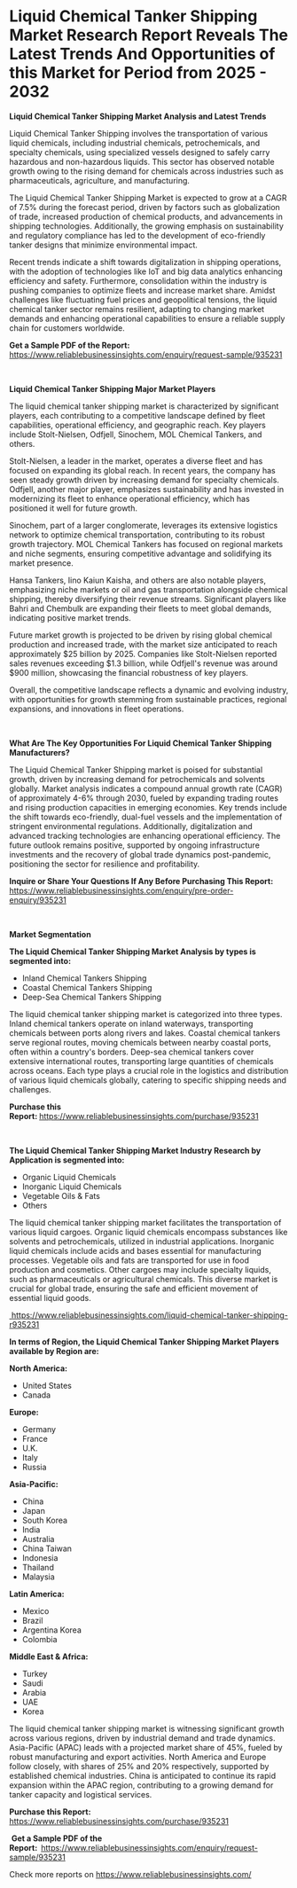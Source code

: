 <p><h1>Liquid Chemical Tanker Shipping Market Research Report Reveals The Latest Trends And Opportunities of this Market for Period from 2025 - 2032</h1></p><p><strong>Liquid Chemical Tanker Shipping Market Analysis and Latest Trends</strong></p>
<p><p>Liquid Chemical Tanker Shipping involves the transportation of various liquid chemicals, including industrial chemicals, petrochemicals, and specialty chemicals, using specialized vessels designed to safely carry hazardous and non-hazardous liquids. This sector has observed notable growth owing to the rising demand for chemicals across industries such as pharmaceuticals, agriculture, and manufacturing.</p><p>The Liquid Chemical Tanker Shipping Market is expected to grow at a CAGR of 7.5% during the forecast period, driven by factors such as globalization of trade, increased production of chemical products, and advancements in shipping technologies. Additionally, the growing emphasis on sustainability and regulatory compliance has led to the development of eco-friendly tanker designs that minimize environmental impact.</p><p>Recent trends indicate a shift towards digitalization in shipping operations, with the adoption of technologies like IoT and big data analytics enhancing efficiency and safety. Furthermore, consolidation within the industry is pushing companies to optimize fleets and increase market share. Amidst challenges like fluctuating fuel prices and geopolitical tensions, the liquid chemical tanker sector remains resilient, adapting to changing market demands and enhancing operational capabilities to ensure a reliable supply chain for customers worldwide.</p></p>
<p><strong>Get a Sample PDF of the Report:&nbsp;</strong> <a href="https://www.reliablebusinessinsights.com/enquiry/request-sample/935231?utm_campaign=2757&utm_medium=2&utm_source=Github&utm_content=ia&utm_term=07032025&utm_id=liquid-chemical-tanker-shipping">https://www.reliablebusinessinsights.com/enquiry/request-sample/935231</a></p>
<p>&nbsp;</p>
<p><strong>Liquid Chemical Tanker Shipping Major Market Players</strong></p>
<p><p>The liquid chemical tanker shipping market is characterized by significant players, each contributing to a competitive landscape defined by fleet capabilities, operational efficiency, and geographic reach. Key players include Stolt-Nielsen, Odfjell, Sinochem, MOL Chemical Tankers, and others.</p><p>Stolt-Nielsen, a leader in the market, operates a diverse fleet and has focused on expanding its global reach. In recent years, the company has seen steady growth driven by increasing demand for specialty chemicals. Odfjell, another major player, emphasizes sustainability and has invested in modernizing its fleet to enhance operational efficiency, which has positioned it well for future growth.</p><p>Sinochem, part of a larger conglomerate, leverages its extensive logistics network to optimize chemical transportation, contributing to its robust growth trajectory. MOL Chemical Tankers has focused on regional markets and niche segments, ensuring competitive advantage and solidifying its market presence.</p><p>Hansa Tankers, Iino Kaiun Kaisha, and others are also notable players, emphasizing niche markets or oil and gas transportation alongside chemical shipping, thereby diversifying their revenue streams. Significant players like Bahri and Chembulk are expanding their fleets to meet global demands, indicating positive market trends.</p><p>Future market growth is projected to be driven by rising global chemical production and increased trade, with the market size anticipated to reach approximately $25 billion by 2025. Companies like Stolt-Nielsen reported sales revenues exceeding $1.3 billion, while Odfjell's revenue was around $900 million, showcasing the financial robustness of key players.</p><p>Overall, the competitive landscape reflects a dynamic and evolving industry, with opportunities for growth stemming from sustainable practices, regional expansions, and innovations in fleet operations.</p></p>
<p>&nbsp;</p>
<p><strong>What Are The Key Opportunities For Liquid Chemical Tanker Shipping Manufacturers?</strong></p>
<p><p>The Liquid Chemical Tanker Shipping market is poised for substantial growth, driven by increasing demand for petrochemicals and solvents globally. Market analysis indicates a compound annual growth rate (CAGR) of approximately 4-6% through 2030, fueled by expanding trading routes and rising production capacities in emerging economies. Key trends include the shift towards eco-friendly, dual-fuel vessels and the implementation of stringent environmental regulations. Additionally, digitalization and advanced tracking technologies are enhancing operational efficiency. The future outlook remains positive, supported by ongoing infrastructure investments and the recovery of global trade dynamics post-pandemic, positioning the sector for resilience and profitability.</p></p>
<p><strong>Inquire or Share Your Questions If Any Before Purchasing This Report:</strong> <a href="https://www.reliablebusinessinsights.com/enquiry/pre-order-enquiry/935231?utm_campaign=2757&utm_medium=2&utm_source=Github&utm_content=ia&utm_term=07032025&utm_id=liquid-chemical-tanker-shipping">https://www.reliablebusinessinsights.com/enquiry/pre-order-enquiry/935231</a></p>
<p>&nbsp;</p>
<p><strong>Market Segmentation</strong></p>
<p><strong>The Liquid Chemical Tanker Shipping Market Analysis by types is segmented into:</strong></p>
<p><ul><li>Inland Chemical Tankers Shipping</li><li>Coastal Chemical Tankers Shipping</li><li>Deep-Sea Chemical Tankers Shipping</li></ul></p>
<p><p>The liquid chemical tanker shipping market is categorized into three types. Inland chemical tankers operate on inland waterways, transporting chemicals between ports along rivers and lakes. Coastal chemical tankers serve regional routes, moving chemicals between nearby coastal ports, often within a country's borders. Deep-sea chemical tankers cover extensive international routes, transporting large quantities of chemicals across oceans. Each type plays a crucial role in the logistics and distribution of various liquid chemicals globally, catering to specific shipping needs and challenges.</p></p>
<p><strong>Purchase this Report:&nbsp;</strong><a href="https://www.reliablebusinessinsights.com/purchase/935231?utm_campaign=2757&utm_medium=2&utm_source=Github&utm_content=ia&utm_term=07032025&utm_id=liquid-chemical-tanker-shipping">https://www.reliablebusinessinsights.com/purchase/935231</a></p>
<p>&nbsp;</p>
<p><strong>The Liquid Chemical Tanker Shipping Market Industry Research by Application is segmented into:</strong></p>
<p><ul><li>Organic Liquid Chemicals</li><li>Inorganic Liquid Chemicals</li><li>Vegetable Oils & Fats</li><li>Others</li></ul></p>
<p><p>The liquid chemical tanker shipping market facilitates the transportation of various liquid cargoes. Organic liquid chemicals encompass substances like solvents and petrochemicals, utilized in industrial applications. Inorganic liquid chemicals include acids and bases essential for manufacturing processes. Vegetable oils and fats are transported for use in food production and cosmetics. Other cargoes may include specialty liquids, such as pharmaceuticals or agricultural chemicals. This diverse market is crucial for global trade, ensuring the safe and efficient movement of essential liquid goods.</p></p>
<p><a href="https://www.reliablebusinessinsights.com/liquid-chemical-tanker-shipping-r935231?utm_campaign=2757&utm_medium=2&utm_source=Github&utm_content=ia&utm_term=07032025&utm_id=liquid-chemical-tanker-shipping">&nbsp;https://www.reliablebusinessinsights.com/liquid-chemical-tanker-shipping-r935231</a></p>
<p><strong>In terms of Region, the Liquid Chemical Tanker Shipping Market Players available by Region are:</strong></p>
<p>
    <p> <strong> North America: </strong>
        <ul>
            <li>United States</li>
            <li>Canada</li>
        </ul>
        </p> 
    <p> <strong> Europe: </strong>
        <ul>
            <li>Germany</li>
            <li>France</li>
            <li>U.K.</li>
            <li>Italy</li>
            <li>Russia</li>
        </ul>
        </p> 
    <p> <strong> Asia-Pacific: </strong>
        <ul>
            <li>China</li>
            <li>Japan</li>
            <li>South Korea</li>
            <li>India</li>
            <li>Australia</li>
            <li>China Taiwan</li>
            <li>Indonesia</li>
            <li>Thailand</li>
            <li>Malaysia</li>
        </ul>
        </p> 
    <p> <strong> Latin America: </strong>
        <ul>
            <li>Mexico</li>
            <li>Brazil</li>
            <li>Argentina Korea</li>
            <li>Colombia</li>
        </ul>
        </p> 
    <p> <strong> Middle East & Africa: </strong>
        <ul>
            <li>Turkey</li>
            <li>Saudi</li>
            <li>Arabia</li>
            <li>UAE</li>
            <li>Korea</li>
        </ul>
    </p>
    </p>
<p><p>The liquid chemical tanker shipping market is witnessing significant growth across various regions, driven by industrial demand and trade dynamics. Asia-Pacific (APAC) leads with a projected market share of 45%, fueled by robust manufacturing and export activities. North America and Europe follow closely, with shares of 25% and 20% respectively, supported by established chemical industries. China is anticipated to continue its rapid expansion within the APAC region, contributing to a growing demand for tanker capacity and logistical services.</p></p>
<p><strong>Purchase this Report: </strong><a href="https://www.reliablebusinessinsights.com/purchase/935231?utm_campaign=2757&utm_medium=2&utm_source=Github&utm_content=ia&utm_term=07032025&utm_id=liquid-chemical-tanker-shipping">https://www.reliablebusinessinsights.com/purchase/935231</a></p>
<p>&nbsp;<strong>Get a Sample PDF of the Report:&nbsp;&nbsp;</strong><a href="https://www.reliablebusinessinsights.com/enquiry/request-sample/935231?utm_campaign=2757&utm_medium=2&utm_source=Github&utm_content=ia&utm_term=07032025&utm_id=liquid-chemical-tanker-shipping">https://www.reliablebusinessinsights.com/enquiry/request-sample/935231</a></p>
<p><strong></strong></p>
<p>Check more reports on <a href="https://www.reliablebusinessinsights.com/?utm_campaign=2757&utm_medium=2&utm_source=Github&utm_content=ia&utm_term=07032025&utm_id=liquid-chemical-tanker-shipping">https://www.reliablebusinessinsights.com/</a></p>